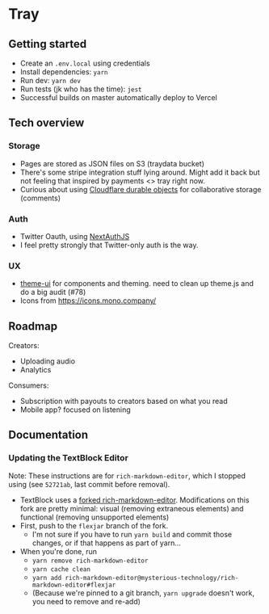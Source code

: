 # Tray

## Getting started

- Create an `.env.local` using credentials
- Install dependencies: `yarn`
- Run dev: `yarn dev`
- Run tests (jk who has the time): `jest`
- Successful builds on master automatically deploy to Vercel

## Tech overview

### Storage

- Pages are stored as JSON files on S3 (traydata bucket)
- There's some stripe integration stuff lying around. Might add it back but not feeling that inspired by payments <> tray right now.
- Curious about using [Cloudflare durable objects](https://blog.cloudflare.com/introducing-workers-durable-objects/) for collaborative storage (comments)

### Auth

- Twitter Oauth, using [NextAuthJS](https://next-auth.js.org/)
- I feel pretty strongly that Twitter-only auth is the way.

### UX

- [theme-ui](https://theme-ui.com/components) for components and theming. need to clean up theme.js and do a big audit (#78)
- Icons from https://icons.mono.company/

## Roadmap

Creators:

- Uploading audio
- Analytics

Consumers:

- Subscription with payouts to creators based on what you read
- Mobile app? focused on listening

## Documentation

### Updating the TextBlock Editor

Note: These instructions are for `rich-markdown-editor`, which I stopped using (see `52721ab`, last commit before removal).

- TextBlock uses a [forked rich-markdown-editor](https://github.com/mysterious-technology/rich-markdown-editor). Modifications on this fork are pretty minimal: visual (removing extraneous elements) and functional (removing unsupported elements)
- First, push to the `flexjar` branch of the fork.
  - I'm not sure if you have to run `yarn build` and commit those changes, or if that happens as part of yarn...
- When you're done, run
  - `yarn remove rich-markdown-editor`
  - `yarn cache clean`
  - `yarn add rich-markdown-editor@mysterious-technology/rich-markdown-editor#flexjar`
  - (Because we're pinned to a git branch, `yarn upgrade` doesn't work, you need to remove and re-add)
